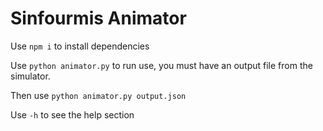# Sinfourmis Animator

Use `npm i` to install dependencies

Use `python animator.py` to run use, you must have an output file from the simulator.

Then use `python animator.py output.json`

Use `-h` to see the help section